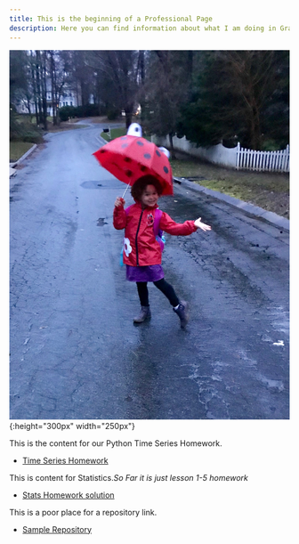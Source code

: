 ```yaml
---
title: This is the beginning of a Professional Page
description: Here you can find information about what I am doing in Graduate School and about the courses I teach.
---
```

![My Picture](/pics/T.jpg){:height="300px" width="250px"}

This is the content for our Python Time Series Homework.
- [Time Series Homework](/Timeseries/index.md)

This is content for Statistics.*So Far it is just lesson 1-5 homework*
- [Stats Homework solution](/Statistics/index.md)

This is a poor place for a repository link.
- [Sample Repository](https://github.com/bmarlin96/sample)
